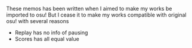 These memos has been written when I aimed to make my works be imported to osu!
But I cease it to make my works compatible with original osu! with several reasons
- Replay has no info of pausing
- Scores has all equal value
